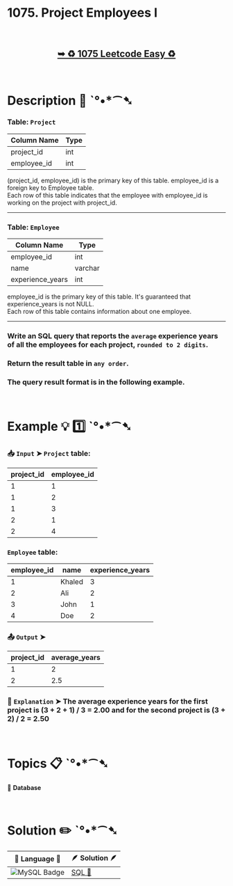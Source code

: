 # 1075. Project Employees I

</br>

<h2 align="center"> 

<a href="https://leetcode.com/problems/project-employees-i/description/?envType=study-plan-v2&envId=top-sql-50"><strong>➥ ♻️ 1075 Leetcode Easy ♻️ </strong></a>
</h2>

</br>

# Description 📜 ˋ°•*⁀➷

### Table: `Project`


| Column Name | Type    |
|-------------|---------|
| project_id  | int     |
| employee_id | int     |

(project_id, employee_id) is the primary key of this table.
employee_id is a foreign key to Employee table.</br>
Each row of this table indicates that the employee with employee_id is working on the project with project_id.

---

### Table: `Employee`

| Column Name      | Type    |
|------------------|---------|
| employee_id      | int     |
| name             | varchar |
| experience_years | int     |

employee_id is the primary key of this table. It's guaranteed that experience_years is not NULL.</br>
Each row of this table contains information about one employee.

---

### Write an SQL query that reports the `average` experience years of all the employees for each project, `rounded to 2 digits`.

### Return the result table in `any order`.

### The query result format is in the following example.

</br>

# Example 💡 1️⃣ ˋ°•*⁀➷

  ### 📥 `Input`  ➤ `Project` table:

| project_id | employee_id |
| ---------- | ----------- |
| 1          | 1           |
| 1          | 2           |
| 1          | 3           |
| 2          | 1           |
| 2          | 4           |

### `Employee` table:

| employee_id | name   | experience_years |
| ----------- | ------ | ---------------- |
| 1           | Khaled | 3                |
| 2           | Ali    | 2                |
| 3           | John   | 1                |
| 4           | Doe    | 2                |

  ### 📤 `Output`  ➤

| project_id | average_years |
| ---------- | ------------- |
| 1          | 2             |
| 2          | 2.5           |

  ### 🔦 `Explanation`  ➤ The average experience years for the first project is (3 + 2 + 1) / 3 = 2.00 and for the second project is (3 + 2) / 2 = 2.50

</br>

# Topics 📋 ˋ°•*⁀➷

🔸 **Database**  </br>

</br>

# Solution ✏️ ˋ°•*⁀➷

| 📒 Language 📒  | 🪶 Solution 🪶 |
| ------------- | ------------- |
|  ![MySQL Badge](https://img.shields.io/badge/MySQL-4479A1?logo=mysql&logoColor=fff&style=for-the-badge)  | [SQL 🕍](https://github.com/Prakhar-002/LEETCODE/blob/main/%F0%9F%93%9A%20Study%20%F0%9F%8E%A7%20Plan%20%F0%9F%91%A8%F0%9F%8F%BB%E2%80%8D%F0%9F%92%BB/%F0%9F%93%A6%20SQL%2050%20-%20%F0%9F%8C%BD%20Crack%20SQL%20Interview/%F0%9F%94%AC%20Examine%20Thoroughly%20%F0%9F%A7%AC/03%20Basic%20Aggregate%20Functions/Day%20%E2%9E%BA%2017%20%F0%9F%8C%BD%201075.%20Project%20Employees%20I/%F0%9F%95%8D%20SQL%20-%201075.%20Project%20Employees%20I.sql) |